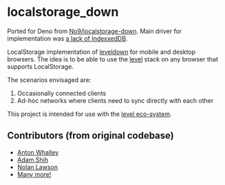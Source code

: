 # localstorage_down

Ported for Deno from [No9/localstorage-down](https://github.com/No9/localstorage-down).
Main driver for implementation was [a lack of IndexxedDB](https://github.com/denoland/deno/issues/1699).

LocalStorage implementation of [leveldown](https://github.com/Level/leveldown) for mobile and desktop browsers. The idea is to be able to use the [level](http://github.com/level) stack on any browser that supports LocalStorage.

The scenarios envisaged are:

1. Occasionally connected clients
2. Ad-hoc networks where clients need to sync directly with each other

This project is intended for use with the [level eco-system](https://github.com/level/).

##  Contributors (from original codebase)

* [Anton Whalley](https://github.com/no9)
* [Adam Shih](https://github.com/adamshih)
* [Nolan Lawson](https://github.com/nolanlawson)
* [Many more!](https://github.com/No9/localstorage-down/graphs/contributors)
